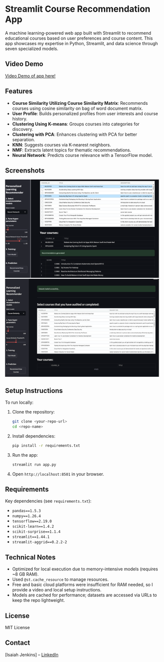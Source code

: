 # Streamlit Course Recommendation App

A machine learning-powered web app built with Streamlit to recommend educational courses based on user preferences and course content. This app showcases my expertise in Python, Streamlit, and data science through seven specialized models.

## Video Demo
[Video Demo of app here!](https://www.dropbox.com/scl/fi/39yjvo7q2u56pabkuc6tj/courserecommenderapp.mp4?rlkey=5eklk4331rvf7iyz1zay37jhe&st=k5rx6cq8&dl=0)

## Features
- **Course Similarity Utilizing Course Similarity Matrix**: Recommends courses using cosine similarity on bag of word document matrix.
- **User Profile**: Builds personalized profiles from user interests and course history.
- **Clustering Using K-means**: Groups courses into categories for discovery.
- **Clustering with PCA**: Enhances clustering with PCA for better separation.
- **KNN**: Suggests courses via K-nearest neighbors.
- **NMF**: Extracts latent topics for thematic recommendations.
- **Neural Network**: Predicts course relevance with a TensorFlow model.

## Screenshots
![Homepage](homepage.png)
![Neural Network Model](neural_network_model.png)

## Setup Instructions
To run locally:
1. Clone the repository:
   ```bash
   git clone <your-repo-url>
   cd <repo-name>
   ```
2. Install dependencies:
   ```bash
   pip install -r requirements.txt
   ```
3. Run the app:
   ```bash
   streamlit run app.py
   ```
4. Open `http://localhost:8501` in your browser.

## Requirements
Key dependencies (see `requirements.txt`):
- `pandas==1.5.3`
- `numpy==1.26.4`
- `tensorflow==2.19.0`
- `scikit-learn==1.4.2`
- `scikit-surprise==1.1.4`
- `streamlit==1.44.1`
- `streamlit-aggrid==0.2.2-2`

## Technical Notes
- Optimized for local execution due to memory-intensive models (requires ~8 GB RAM).
- Used `@st.cache_resource` to manage resources.
- Free and basic cloud platforms were insufficient for RAM needed, so I provide a video and local setup instructions.
- Models are cached for performance; datasets are accessed via URLs to keep the repo lightweight.

## License
MIT License

## Contact
[Isaiah Jenkins] – [LinkedIn](linkedin.com/in/isaiah-jenkins)
